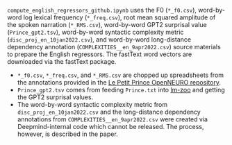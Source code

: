 `compute_english_regressors_github.ipynb` uses the F0 (`*_f0.csv`), word-by-word log lexical frequency (`*_freq.csv`), root mean squared amplitude of the spoken narration (`*_RMS.csv`), word-by-word GPT2 surprisal value (`Prince_gpt2.tsv`), word-by-word syntactic complexity metric (`disc_proj_en_10jan2022.csv`), and word-by-word long-distance dependency annotation (`COMPLEXITIES__en_9apr2022.csv`) source materials to prepare the English regressors. The fastText word vectors are downloaded via the fastText package.
  - `*_f0.csv`, `*_freq.csv`, and `*_RMS.csv` are chopped up spreadsheets from the annotations provided in the <a href="https://openneuro.org/datasets/ds003643/versions/2.0.1">Le Petit Prince OpenNEURO repository</a>.
  - `Prince_gpt2.tsv` comes from feeding `Prince.txt` into <a href="https://cpllab.github.io/lm-zoo/">lm-zoo</a> and getting the GPT2 surprisal values.
  - The word-by-word syntactic complexity metric from `disc_proj_en_10jan2022.csv` and the long-distance dependency annotations from `COMPLEXITIES__en_9apr2022.csv` were created via Deepmind-internal code which cannot be released. The process, however, is described in the paper.
